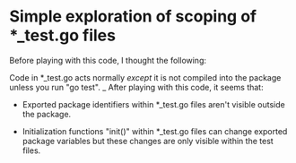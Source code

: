 Simple exploration of scoping of *_test.go files
====================

Before playing with this code, I thought the following:

Code in *_test.go acts normally *except* it is not compiled into the package unless you run "go test".
_
After playing with this code, it seems that:

* Exported package identifiers within *_test.go files aren't visible outside the package.

* Initialization functions "init()" within *_test.go files can change exported package variables but these changes are only visible within the test files.


